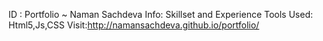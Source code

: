 ID : Portfolio ~ Naman Sachdeva
Info: Skillset and Experience
Tools Used: Html5,Js,CSS
Visit:http://namansachdeva.github.io/portfolio/





